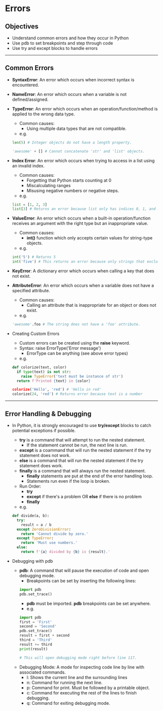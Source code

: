 # Errors

## Objectives

- Understand common errors and how they occur in Python
- Use pdb to set breakpoints and step through code
- Use try and except blocks to handle errors

---

## Common Errors

- **SyntaxError**:  An error which occurs when incorrect syntax is encountered.

- **NameError**:  An error which occurs when a variable is not defined/assigned.

- **TypeError**:  An error which occurs when an operation/function/method is applied to the wrong data type.
  - Common causes:
    - Using multiple data types that are not compatible.
  - e.g.
  ```python
  len(5) # Integer objects do not have a length property.
  
  'awesome' + [] # Cannot concatenate 'str' and 'list' objects.
  ```

- **Index Error**:  An error which occurs when trying to access in a list using an invalid index.
  - Common causes:
    - Forgetting that Python starts counting at 0
    - Miscalculating ranges
    - Misusing negative numbers or negative steps.
  - e.g.
  ```python
  list = [1, 2, 3]
  list[3] # Returns an error because list only has indices 0, 1, and 2.
  ```

- **ValueError**:  An error which occurs when a built-in operation/function receives an argument with the right type but an inappropriate value.
  - Common causes:
    - **int()** function which only accepts certain values for string-type objects.
  - e.g.
  ```python
  int('5') # Returns 5
  int('five') # This returns an error because only strings that exclusively contain numbers are accepted.
  ```

- **KeyError**:  A dictionary error which occurs when calling a key that does not exist.

- **AttributeError**:  An error which occurs when a variable does not have a specified attribute.
  - Common causes:
    - Calling an attribute that is inappropriate for an object or does not exist.
  - e.g.
  ```python
  'awesome'.foo # The string does not have a 'foo' attribute.
  ```

- Creating Custom Errors
  - Custom errors can be created using the **raise** keyword.
  - Syntax:  raise ErrorType('Error message')
    - ErrorType can be anything (see above error types)
  - e.g.
  ```python
  def colorize(text, color)
    if type(text) is not str:
      raise TypeError('text must be instance of str')
    return f'Printed {text} in {color}
  
  colorize('Hello', 'red') # 'Hello in red'
  colorize(24, 'red') # Returns error because text is a number
  ```

---

## Error Handling & Debugging

- In Python, it is strongly encouraged to use **try/except** blocks to catch potential exceptions if possible.
  - **try** is a command that will attempt to run the nested statement.
    - If the statement cannot be run, the next line is run.
  - **except** is a coammand that will run the nested statement if the try statement does not work.
  - **else** is a command that will run the nested statement if the try statement does work.
  - **finally** is a command that will always run the nested statement.
    - **finally** statements are put at the end of the error handling loop.
    - Statements run even if the loop is broken.
  - Run Order:
    - **try**
    - **except** if there's a problem OR **else** if there is no problem
    - **finally**
  - e.g.
  ```python
  def divide(a, b):
    try:
      result = a / b
    except ZeroDivisionError:
      return 'Cannot divide by zero.'
    except TypeError:
      return 'Must use numbers.'
    else:
      return f'{a} divided by {b} is {result}.'
  ```

- Debugging with pdb
  - **pdb**:  A command that will pause the execution of code and open debugging mode.
    - Breakpoints can be set by inserting the following lines:
    ```python
    import pdb
    pdb.set_trace()
    ```
      - **pdb** must be imported.  **pdb** breakpoints can be set anywhere.
    - e.g.
    ```python
    import pdb
    first = 'First'
    second = 'Second'
    pdb.set_trace()
    result = first + second
    third = 'Third'
    result += third
    print(result)

    # This will open debugging mode right before line 117.
    ```
  - Debugging Mode:  A mode for inspecting code line by line with associated commands.
    - l:  Shows the current line and the surrounding lines
    - n:  Command for running the next line.
    - p:  Command for print.  Must be followed by a printable object.
    - c:  Command for executing the rest of the lines to finish debugging.
    - q:  Command for exiting debugging mode.

